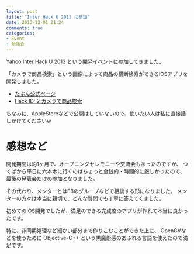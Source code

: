 ```yaml
---
layout: post
title: "Inter Hack U 2013 に参加"
date: 2013-12-01 21:24
comments: true
categories: 
- Event
- 勉強会
---
```


Yahoo Inter Hack U 2013 という開発イベントに参加してきました。

「カメラで商品検索」という画像によって商品の横断検索ができるiOSアプリを開発しました。

<!--more-->

* [たぶん公式ページ](c2search.gam0022.net)
* [Hack ID: 2 カメラで商品検索](http://yhacks.jp/hacku/inter2013/works/2)

ちなみに、AppleStoreなどで公開はしていないので、使いたい人は私に直接話しかけてくださいw

# 感想など

開発期間は約1ヶ月で、オープニングセレモニーや交流会もあったのですが、
つくばから平日に六本木に行くのはちょっと金銭的・時間的に厳しかったので、
最後の発表会だけの参加となりました。

その代わり、メンターとはFBのグループなどで相談する形になりました。
メンターの方々は本当に親切で、どんな質問でも丁寧に答えてくました。

初めてのiOS開発でしたが、満足のできる完成度のアプリが作れて本当に良かったです。

特に、非同期処理など細かい部分まで作りこむことができた上に、
OpenCVなどを使うために Objective-C++ という黒魔術感のあふれる言語を使えたので満足です。
